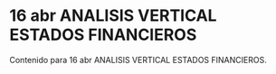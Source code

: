 # 16 abr  ANALISIS VERTICAL ESTADOS FINANCIEROS

Contenido para 16 abr  ANALISIS VERTICAL ESTADOS FINANCIEROS.